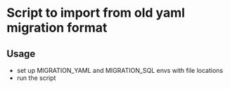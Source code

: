 # Script to import from old yaml migration format

## Usage
- set up MIGRATION_YAML and MIGRATION_SQL envs with file locations
- run the script